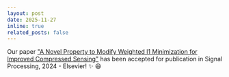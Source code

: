 ```yaml
---
layout: post
date: 2025-11-27
inline: true
related_posts: false
---
```


Our paper ["A Novel Property to Modify Weighted l1 Minimization for Improved Compressed Sensing"](https://www.sciencedirect.com/science/article/pii/S0165168424004481) has been accepted for publication in Signal Processing, 2024 - Elsevier!  :sparkles: :smile:
